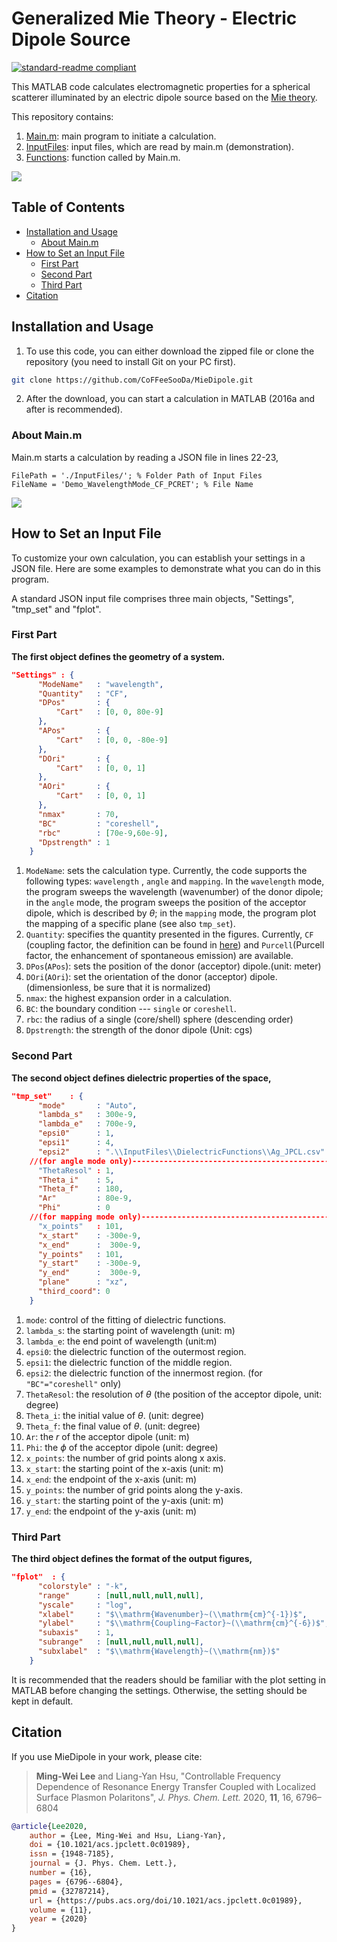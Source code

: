 # Generalized Mie Theory - Electric Dipole Source

[![standard-readme compliant](https://img.shields.io/badge/readme%20style-standard-brightgreen.svg?style=flat-square)](https://github.com/RichardLitt/standard-readme)

This MATLAB code calculates electromagnetic properties for a spherical scatterer illuminated by an electric dipole source based on the [Mie theory](https://en.wikipedia.org/wiki/Mie_scattering).

This repository contains:

1. [Main.m](https://github.com/CoFFeeSooDa/MieDipole/blob/main/Main.m): main program to initiate a calculation.
2. [InputFiles](https://github.com/CoFFeeSooDa/MieDipole/tree/main/InputFiles): input files, which are read by main.m (demonstration).
3. [Functions](https://github.com/CoFFeeSooDa/MieDipole/tree/main/Functions): function called by Main.m.


![](https://i.imgur.com/V6hKZPp.png)


## Table of Contents

- [Installation and Usage](#Installation-and-Usage)
	- [About Main.m](#About-Main.m)
- [How to Set an Input File](#How-to-Set-an-Input-File)
	- [First Part](#First-Part)
	- [Second Part](#Second-Part)
	- [Third Part](#Third-Part)
- [Citation](#Citation)


## Installation and Usage

1. To use this code, you can either download the zipped file or clone the repository (you need to install Git on your PC first).
```sh
git clone https://github.com/CoFFeeSooDa/MieDipole.git
```
2. After the download, you can start a calculation in MATLAB (2016a and after is recommended).


### About Main.m
Main.m starts a calculation by reading a JSON file in lines 22-23,
```
FilePath = './InputFiles/'; % Folder Path of Input Files
FileName = 'Demo_WavelengthMode_CF_PCRET'; % File Name
```
![](https://i.imgur.com/ogu2RwZ.png)



##  How to Set an Input File

To customize your own calculation, you can establish your settings in a JSON file. Here are some examples to demonstrate what you can do in this program.

A standard JSON input file comprises three main objects, "Settings", "tmp_set" and "fplot".

### **First Part**
**The first object defines the geometry of a system.**
```json
"Settings" : {
	  "ModeName"   : "wavelength",  
	  "Quantity"   : "CF",          
	  "DPos"	   : {
		  "Cart"   : [0, 0, 80e-9]
	  },
	  "APos"	   : {
		  "Cart"   : [0, 0, -80e-9]
	  },
	  "DOri"	   : {
		  "Cart"   : [0, 0, 1]
	  },
	  "AOri"	   : {
		  "Cart"   : [0, 0, 1]
	  },
	  "nmax"	   : 70,
	  "BC"		   : "coreshell",
	  "rbc"		   : [70e-9,60e-9],
	  "Dpstrength" : 1
    }
```
1. ```ModeName```: sets the calculation type.
Currently, the code supports the following types: ```wavelength``` , ```angle``` and ```mapping```. In the ```wavelength``` mode, the program sweeps the wavelength (wavenumber) of the donor dipole; in the ```angle``` mode, the program sweeps the position of the acceptor dipole, which is described by $\theta$; in the ```mapping``` mode, the program plot the mapping of a specific plane (see also ```tmp_set```).
2. ```Quantity```: specifies the quantity presented in the figures. 
Currently, ```CF``` (coupling factor, the definition can be found in [here](https://pubs.acs.org/doi/full/10.1021/acs.jpclett.0c01989)) and ```Purcell```(Purcell factor, the enhancement of spontaneous emission) are available.
3. ```DPos```(```APos```): sets the position of the donor (acceptor) dipole.(unit: meter)
4. ```DOri```(```AOri```): set the orientation of the donor (acceptor) dipole. (dimensionless, be sure that it is normalized)
5. ```nmax```: the highest expansion order in a calculation.
6. ```BC```: the boundary condition --- ```single``` or ```coreshell```.
7. ```rbc```: the radius of a single (core/shell) sphere (descending order)
8. ```Dpstrength```: the strength of the donor dipole (Unit: cgs)

### **Second Part**
**The second object defines dielectric properties of the space,**
```json
"tmp_set"	 : {
	  "mode"       : "Auto",
	  "lambda_s"   : 300e-9,
	  "lambda_e"   : 700e-9,
	  "epsi0"      : 1,
	  "epsi1"      : 4,
	  "epsi2"      : ".\\InputFiles\\DielectricFunctions\\Ag_JPCL.csv"
    //(for angle mode only)-----------------------------------------------
      "ThetaResol" : 1,
	  "Theta_i"    : 5,
	  "Theta_f"    : 180,
	  "Ar"         : 80e-9,
	  "Phi"        : 0
    //(for mapping mode only)---------------------------------------------
      "x_points"   : 101,
	  "x_start"    : -300e-9,
	  "x_end"      :  300e-9,
	  "y_points"   : 101,
	  "y_start"    : -300e-9,
	  "y_end"      :  300e-9,
	  "plane"      : "xz",
	  "third_coord": 0
    }
```
1. ```mode```: control of the fitting of dielectric functions.
2. ```lambda_s```: the starting point of wavelength (unit: m)
3. ```lambda_e```: the end point of wavelength (unit:m)
4. ```epsi0```: the dielectric function of the outermost region.
5. ```epsi1```: the dielectric function of the middle region.
6. ```epsi2```: the dielectric function of the innermost region. (for ```"BC"="coreshell"``` only)
7. ```ThetaResol```: the resolution of $\theta$ (the position of the acceptor dipole, unit: degree)
8. ```Theta_i```: the initial value of $\theta$. (unit: degree)
9. ```Theta_f```: the final value of $\theta$. (unit: degree)
10. ```Ar```: the $r$ of the acceptor dipole (unit: m)
11. ```Phi```: the $\phi$ of the acceptor dipole (unit: degree)
12. ```x_points```: the number of grid points along x axis.
13. ```x_start```: the starting point of the x-axis (unit: m)
14. ```x_end```: the endpoint of the x-axis (unit: m)
15. ```y_points```: the number of grid points along the y-axis.
16. ```y_start```: the starting point of the y-axis (unit: m)
17. ```y_end```: the endpoint of the y-axis (unit: m)


### **Third Part**
**The third object defines the format of the output figures,**
```json
"fplot"	 : {
	  "colorstyle" : "-k",
	  "range" 	   : [null,null,null,null],
	  "yscale"     : "log",
	  "xlabel"	   : "$\\mathrm{Wavenumber}~(\\mathrm{cm}^{-1})$",
	  "ylabel"	   : "$\\mathrm{Coupling~Factor}~(\\mathrm{cm}^{-6})$",
	  "subaxis"    : 1,
	  "subrange"   : [null,null,null,null],
	  "subxlabel"  : "$\\mathrm{Wavelength}~(\\mathrm{nm})$"
    }	  
```
It is recommended that the readers should be familiar with the plot setting in MATLAB before changing the settings. Otherwise, the setting should be kept in default.


## Citation
If you use MieDipole in your work, please cite:

> **Ming-Wei Lee** and Liang-Yan Hsu,
> "Controllable Frequency Dependence of Resonance Energy Transfer Coupled with Localized Surface Plasmon Polaritons",
> *J. Phys. Chem. Lett.* 2020, **11**, 16, 6796–6804


```bib
@article{Lee2020,
    author = {Lee, Ming-Wei and Hsu, Liang-Yan},
    doi = {10.1021/acs.jpclett.0c01989},
    issn = {1948-7185},
    journal = {J. Phys. Chem. Lett.},
    number = {16},
    pages = {6796--6804},
    pmid = {32787214},
    url = {https://pubs.acs.org/doi/10.1021/acs.jpclett.0c01989},
    volume = {11},
    year = {2020}
}
```

